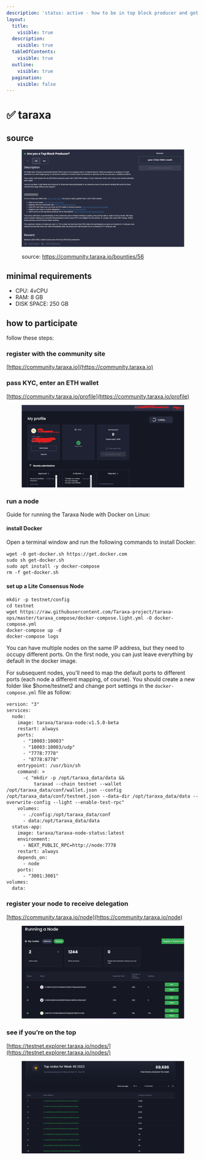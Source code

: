 ```yaml
---
description: 'status: active - how to be in top block producer and get 2,000$TARA/ week'
layout:
  title:
    visible: true
  description:
    visible: true
  tableOfContents:
    visible: true
  outline:
    visible: true
  pagination:
    visible: false
---
```


# ✅ taraxa

## source

<figure><img src="../.gitbook/assets/image (2).png" alt=""><figcaption><p>source: <a href="https://community.taraxa.io/bounties/56">https://community.taraxa.io/bounties/56</a></p></figcaption></figure>

## minimal requirements

* CPU: 4vCPU
* RAM: 8 GB
* DISK SPACE: 250 GB

## how to participate

follow these steps:

### register with the community site

[https://community.taraxa.io](https://community.taraxa.io)

### pass KYC, enter an ETH wallet

[https://community.taraxa.io/profile](https://community.taraxa.io/profile)

<figure><img src="../.gitbook/assets/image (3).png" alt=""><figcaption></figcaption></figure>

### run a node

Guide for running the Taraxa Node with Docker on Linux:

#### install Docker

Open a terminal window and run the following commands to install Docker:

```
wget -O get-docker.sh https://get.docker.com 
sudo sh get-docker.sh
sudo apt install -y docker-compose
rm -f get-docker.sh
```

#### set up a Lite Consensus Node

```
mkdir -p testnet/config
cd testnet
wget https://raw.githubusercontent.com/Taraxa-project/taraxa-ops/master/taraxa_compose/docker-compose.light.yml -O docker-compose.yml
docker-compose up -d
docker-compose logs
```

You can have multiple nodes on the same IP address, but they need to occupy different ports. On the first node, you can just leave everything by default in the docker image.&#x20;

For subsequent nodes, you'll need to map the default ports to different ports (each node a different mapping, of course). You should create a new folder like $home/testnet2 and change port settings in the `docker-compose.yml` file as follow:

```
version: "3"
services:
  node:
    image: taraxa/taraxa-node:v1.5.0-beta
    restart: always
    ports:
      - "10003:10003"
      - "10003:10003/udp"
      - "7778:7778"
      - "8778:8778"
    entrypoint: /usr/bin/sh
    command: >
      -c "mkdir -p /opt/taraxa_data/data &&
          taraxad --chain testnet --wallet /opt/taraxa_data/conf/wallet.json --config /opt/taraxa_data/conf/testnet.json --data-dir /opt/taraxa_data/data --overwrite-config --light --enable-test-rpc"
    volumes:
      - ./config:/opt/taraxa_data/conf
      - data:/opt/taraxa_data/data
  status-app:
    image: taraxa/taraxa-node-status:latest
    environment:
      - NEXT_PUBLIC_RPC=http://node:7778
    restart: always
    depends_on:
      - node
    ports:
      - "3001:3001"
volumes:
  data:
```

### register your node to receive delegation

[https://community.taraxa.io/node](https://community.taraxa.io/node)

<figure><img src="../.gitbook/assets/image.png" alt=""><figcaption></figcaption></figure>

### see if you’re on the top

[https://testnet.explorer.taraxa.io/nodes/](https://testnet.explorer.taraxa.io/nodes/)

<figure><img src="../.gitbook/assets/image (1).png" alt=""><figcaption></figcaption></figure>
